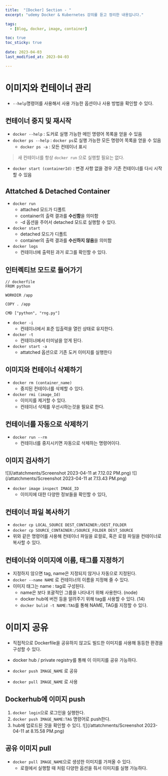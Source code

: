 ```yaml
---
title:  "[Docker] Section - "
excerpt: "udemy Docker & Kubernetes 강의를 듣고 정리한 내용입니다."

tags:
  - [Blog, docker, image, container]

toc: true
toc_sticky: true
 
date: 2023-04-03
last_modified_at: 2023-04-03

---
```


# 이미지와 컨테이너 관리

- `--help`명령어를 사용해서 사용 가능한 옵션이나 사용 방법을 확인할 수 있다.

## 컨테이너 중지 및 재시작

- `docker --help` : 도커로 실행 가능한 메인 명령어 목록을 얻을 수 있음
- `docker ps --help` : `docker ps`로 실행 가능한 모든 명령어 목록을 얻을 수 있음
	- `docker ps -a` : 모든 컨테이너 표시

> 새 컨테이너를 항상 `docker run` 으로 실행할 필요는 없다.
- `docker start (containerId)` : 변경 사항 없을 경우 기존 컨테이너를 다시 시작할 수 있음

## Attatched & Detached Container

- `docker run` 
	- attached 모드가 디폴트
	- container의 출력 결과를 **수신함**을 의미함
	- -d 옵션을 주어서 detached 모드로 실행할 수 있다.
- `docker start` 
	- detached 모드가 디폴트
	- container의 출력 결과를 **수신하지 않음**을 의미함
-  `docker logs` 
	- 컨테이너에 출력된 과거 로그를 확인할 수 있다.

## 인터렉티브 모드로 들어가기

```
// dockerfile
FROM python  

WORKDIR /app

COPY . /app

CMD ["python", "rng.py"]
```

-  `docker -i` 
	- 컨테이너에서 표준 입출력을 열린 상태로 유지한다.
- `docker -t` 
	- 컨테이너에서 터미널을 얻게 된다.
- `docker start -a` 
	- attatched 옵션으로 기존 도커 이미지를 실행한다

## 이미지와 컨테이너 삭제하기

- `docker rm (container_name)` 
	- 중지된 컨테이너를 삭제할 수 있다.
- `docker rmi (image_Id)` 
	- 이미지를 제거할 수 있다.
	- 컨테이너 삭제를 우선시하는것을 필요로 한다.

## 컨테이너를 자동으로 삭제하기

- `docker run --rm` 
	- 컨테이너를 중지시키면 자동으로 삭제하는 명령어이다.

## 이미지 검사하기
![](/attatchments/Screenshot 2023-04-11 at 7.12.02 PM.png)
![](/attatchments/Screenshot 2023-04-11 at 7.13.43 PM.png)
- `docker image inspect IMAGE_ID` 
	-  이미지에 대한 다양한 정보들을 확인할 수 있다,

## 컨테이너 파일 복사하기

- `docker cp LOCAL_SOURCE DEST_CONTAINER:/DEST_FOLDER`
- `docker cp SOURCE_CONTAINER:/SOURCE_FOLDER DEST_SOURCE`
- 위와 같은 명령어를 사용해 컨테이너 파일을 로컬로, 혹은 로컬 파일을 컨테이너로 복사할 수 있다.

## 컨테이너와 이미지에 이름, 태그를 지정하기

- 지정하지 않으면 tag, name은 지정되지 않거나 자동으로 지정된다.
- `docker --name NAME` 로 컨테이너의 이름을 지정해 줄 수 있다.
- 이미지 태그는 name : tag로 구성된다.
	- name은 보다 포괄적인 그룹을 나타내기 위해 사용한다. (node)
	- docker hub에 버전 등을 알려주기 위해 tag를 사용할 수 있다. (14)
	- `docker bulid -t NAME:TAG`를 통해 NAME, TAG를 지정할 수 있다.

# 이미지 공유

- 직접적으로 Dockerfile을 공유하지 않고도 빌드한 이미지를 사용해 동등한 환경을 구성할 수 있다.
- docker hub / private registry를 통해 이 이미지를 공유 가능하다.

- `docker push IMAGE_NAME` 로 공유
- `docker pull IMAGE_NAME` 로 사용

## Dockerhub에 이미지 push

1. `docker login`으로 로그인을 실행한다.
2. `docker push IMAGE_NAME:TAG` 명령어로 push한다.
3. hub에 업로드된 것을 확인할 수 있디.
![](/attatchments/Screenshot 2023-04-11 at 8.15.58 PM.png)

## 공유 이미지 pull

- `docker pull IMAGE_NAME`으로 생성한 이미지를 가져올 수 있다.
	- 로컬에서 실행할 때 처럼 다양한 옵션을 줘서 이미지를 실행 가능하다.